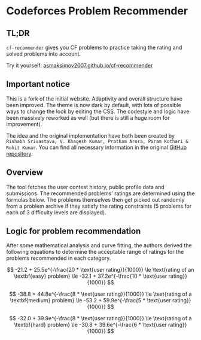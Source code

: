 # Codeforces Problem Recommender

## TL;DR

`cf-recommender` gives you CF problems to practice taking the rating and solved problems into account.

Try it yourself: [asmaksimov2007.github.io/cf-recommender]()


## Important notice

This is a fork of the initial website. Adaptivity and overall structure have been improved. The theme is now dark by default, with lots of possible ways to change the look by editing the CSS. The codestyle and logic have been massively reworked as well (but there is still a huge room for improvement).

The idea and the original implementation have both been created by `Rishabh Srivastava, V. Khagesh Kumar, Pratham Arora, Param Kothari & Rohit Kumar`. You can find all necessary information in the original [GitHub repository](https://github.com/RishabhS66/Codeforces-Problem-Recommender).

## Overview

The tool fetches the user contest history, public profile data and submissions. The recommended problems' ratings are determined using the formulas below. The problems themselves then get picked out randomly from a problem archive if they satisfy the rating constraints (5 problems for each of 3 difficulty levels are displayed).

## Logic for problem recommendation

After some mathematical analysis and curve fitting, the authors derived the following equations to determine the acceptable range of ratings for the problems recommended in each category.

$$
-21.2 + 25.5e^{-\frac{20 * \text{user rating}}{1000}} \le \text{rating of an \textbf{easy} problem} \le -32.1 + 37.2e^{-\frac{10 * \text{user rating}}{1000}}
$$

$$
-38.8 + 44.8e^{-\frac{8 * \text{user rating}}{1000}} \le \text{rating of a \textbf{medium} problem} \le -53.2 + 59.9e^{-\frac{5 * \text{user rating}}{1000}}
$$

$$
-32.0 + 39.9e^{-\frac{8 * \text{user rating}}{1000}} \le \text{rating of a \textbf{hard} problem} \le -30.8 + 39.6e^{-\frac{6 * \text{user rating}}{1000}}
$$

